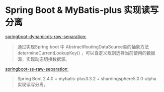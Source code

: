# Spring Boot & MyBatis-plus 实现读写分离

[springboot-dynamicds-raw-separation:](https://github.com/zhu-rundong/SpringBoot-raw-separation/tree/main/springboot-dynamicds-raw-separation)

>通过实现Spring boot 中 AbstractRoutingDataSource类的抽象方法 determineCurrentLookupKey() ，可以自定义规则选择当前使用的数据源，实现动态切换数据源。

[springboot-ss-raw-separation:](https://github.com/zhu-rundong/SpringBoot-raw-separation/tree/main/springboot-ss-raw-separation)

>Spring Boot 2.4.0 + mybatis-plus3.3.2 + shardingsphere5.0.0-alpha 实现读写分离。
